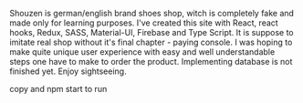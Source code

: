 Shouzen is german/english brand shoes shop, witch is completely fake and made
only for learning purposes. I've created this site with React, react hooks,
Redux, SASS, Material-UI, Firebase and Type Script. It is suppose to imitate real shop
without it's final chapter - paying console. I was hoping to make quite unique
user experience with easy and well understandable steps one have to make to
order the product. Implementing database is not finished yet. Enjoy sightseeing.

copy and npm start to run